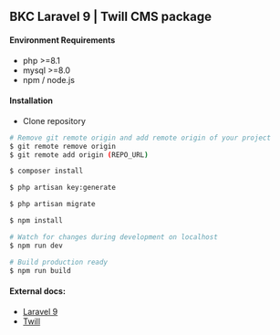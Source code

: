 ## BKC Laravel 9 | Twill CMS package

#### Environment Requirements
- php >=8.1
- mysql >=8.0
- npm / node.js

#### Installation

- Clone repository 

```sh
# Remove git remote origin and add remote origin of your project
$ git remote remove origin
$ git remote add origin (REPO_URL)
```

```sh
$ composer install
```

```sh
$ php artisan key:generate
```

```sh
$ php artisan migrate
```

```sh
$ npm install
```

```sh
# Watch for changes during development on localhost
$ npm run dev
```

```sh
# Build production ready
$ npm run build
```

#### External docs:

- [Laravel 9](https://laravel.com/docs/9.x/)
- [Twill](https://twill.io/docs/)